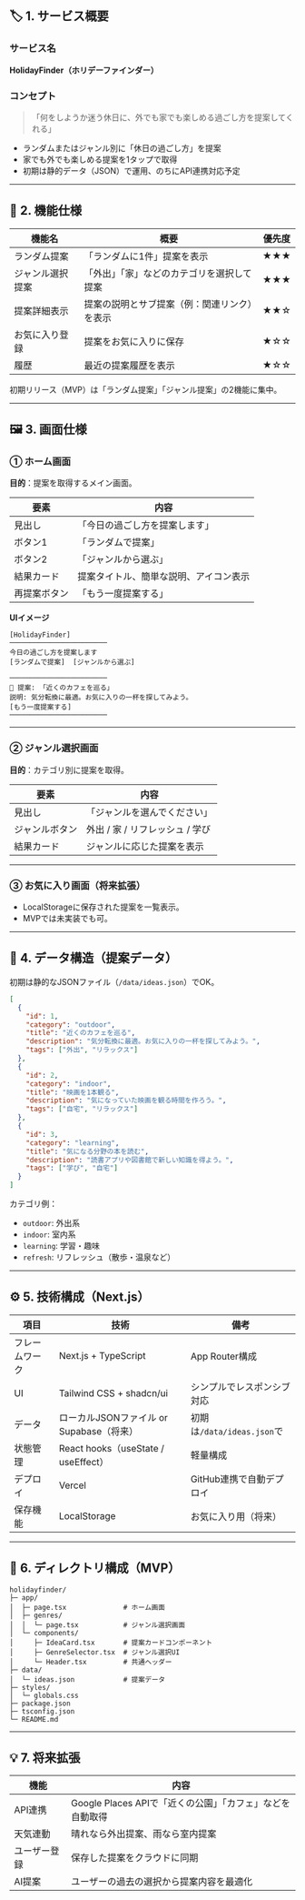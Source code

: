 ## 🏷️ 1. サービス概要

### サービス名

**HolidayFinder（ホリデーファインダー）**

### コンセプト

> 「何をしようか迷う休日に、外でも家でも楽しめる過ごし方を提案してくれる」
> 
- ランダムまたはジャンル別に「休日の過ごし方」を提案
- 家でも外でも楽しめる提案を1タップで取得
- 初期は静的データ（JSON）で運用、のちにAPI連携対応予定

---

## 🧩 2. 機能仕様

| 機能名 | 概要 | 優先度 |
| --- | --- | --- |
| ランダム提案 | 「ランダムに1件」提案を表示 | ★★★ |
| ジャンル選択提案 | 「外出」「家」などのカテゴリを選択して提案 | ★★★ |
| 提案詳細表示 | 提案の説明とサブ提案（例：関連リンク）を表示 | ★★☆ |
| お気に入り登録 | 提案をお気に入りに保存 | ★☆☆ |
| 履歴 | 最近の提案履歴を表示 | ★☆☆ |

初期リリース（MVP）は「ランダム提案」「ジャンル提案」の2機能に集中。

---

## 🖼️ 3. 画面仕様

### ① ホーム画面

**目的**：提案を取得するメイン画面。

| 要素 | 内容 |
| --- | --- |
| 見出し | 「今日の過ごし方を提案します」 |
| ボタン1 | 「ランダムで提案」 |
| ボタン2 | 「ジャンルから選ぶ」 |
| 結果カード | 提案タイトル、簡単な説明、アイコン表示 |
| 再提案ボタン | 「もう一度提案する」 |

**UIイメージ**

```
[HolidayFinder]
────────────────────────
今日の過ごし方を提案します
[ランダムで提案]  [ジャンルから選ぶ]

────────────────────────
🎨 提案: 「近くのカフェを巡る」
説明: 気分転換に最適。お気に入りの一杯を探してみよう。
[もう一度提案する]
────────────────────────

```

---

### ② ジャンル選択画面

**目的**：カテゴリ別に提案を取得。

| 要素 | 内容 |
| --- | --- |
| 見出し | 「ジャンルを選んでください」 |
| ジャンルボタン | 外出 / 家 / リフレッシュ / 学び |
| 結果カード | ジャンルに応じた提案を表示 |

---

### ③ お気に入り画面（将来拡張）

- LocalStorageに保存された提案を一覧表示。
- MVPでは未実装でも可。

---

## 🧠 4. データ構造（提案データ）

初期は静的なJSONファイル（`/data/ideas.json`）でOK。

```json
[
  {
    "id": 1,
    "category": "outdoor",
    "title": "近くのカフェを巡る",
    "description": "気分転換に最適。お気に入りの一杯を探してみよう。",
    "tags": ["外出", "リラックス"]
  },
  {
    "id": 2,
    "category": "indoor",
    "title": "映画を1本観る",
    "description": "気になっていた映画を観る時間を作ろう。",
    "tags": ["自宅", "リラックス"]
  },
  {
    "id": 3,
    "category": "learning",
    "title": "気になる分野の本を読む",
    "description": "読書アプリや図書館で新しい知識を得よう。",
    "tags": ["学び", "自宅"]
  }
]

```

カテゴリ例：

- `outdoor`: 外出系
- `indoor`: 室内系
- `learning`: 学習・趣味
- `refresh`: リフレッシュ（散歩・温泉など）

---

## ⚙️ 5. 技術構成（Next.js）

| 項目 | 技術 | 備考 |
| --- | --- | --- |
| フレームワーク | Next.js + TypeScript | App Router構成 |
| UI | Tailwind CSS + shadcn/ui | シンプルでレスポンシブ対応 |
| データ | ローカルJSONファイル or Supabase（将来） | 初期は`/data/ideas.json`で |
| 状態管理 | React hooks（useState / useEffect） | 軽量構成 |
| デプロイ | Vercel | GitHub連携で自動デプロイ |
| 保存機能 | LocalStorage | お気に入り用（将来） |

---

## 🧱 6. ディレクトリ構成（MVP）

```
holidayfinder/
├─ app/
│  ├─ page.tsx              # ホーム画面
│  ├─ genres/
│  │  └─ page.tsx           # ジャンル選択画面
│  └─ components/
│     ├─ IdeaCard.tsx       # 提案カードコンポーネント
│     ├─ GenreSelector.tsx  # ジャンル選択UI
│     └─ Header.tsx         # 共通ヘッダー
├─ data/
│  └─ ideas.json            # 提案データ
├─ styles/
│  └─ globals.css
├─ package.json
├─ tsconfig.json
└─ README.md

```

---

## 💡 7. 将来拡張

| 機能 | 内容 |
| --- | --- |
| API連携 | Google Places APIで「近くの公園」「カフェ」などを自動取得 |
| 天気連動 | 晴れなら外出提案、雨なら室内提案 |
| ユーザー登録 | 保存した提案をクラウドに同期 |
| AI提案 | ユーザーの過去の選択から提案内容を最適化 |